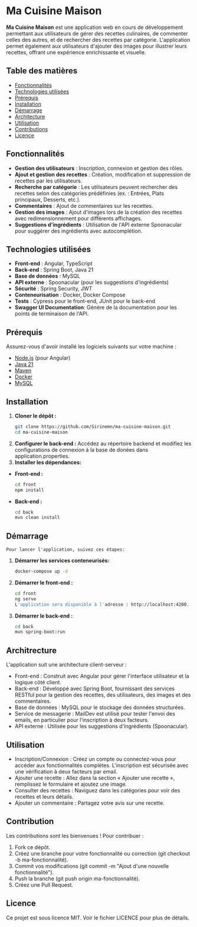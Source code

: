 # Ma Cuisine Maison

**Ma Cuisine Maison** est une application web en cours de développement permettant aux utilisateurs de gérer des recettes culinaires, de commenter celles des autres, et de rechercher des recettes par catégorie. L'application permet également aux utilisateurs d'ajouter des images pour illustrer leurs recettes, offrant une expérience enrichissante et visuelle.

## Table des matières

- [Fonctionnalités](#fonctionnalités)
- [Technologies utilisées](#technologies-utilisées)
- [Prérequis](#prérequis)
- [Installation](#installation)
- [Démarrage](#démarrage)
- [Architecture](#architecture)
- [Utilisation](#utilisation)
- [Contributions](#contributions)
- [Licence](#licence)

## Fonctionnalités

- **Gestion des utilisateurs** : Inscription, connexion et gestion des rôles.
- **Ajout et gestion des recettes** : Création, modification et suppression de recettes par les utilisateurs.
- **Recherche par catégorie** : Les utilisateurs peuvent rechercher des recettes selon des catégories prédéfinies (ex. : Entrées, Plats principaux, Desserts, etc.).
- **Commentaires** : Ajout de commentaires sur les recettes.
- **Gestion des images** : Ajout d'images lors de la création des recettes avec redimensionnement pour différents affichages.
- **Suggestions d'ingrédients** : Utilisation de l'API externe Spoonacular pour suggérer des ingrédients avec autocomplétion.

## Technologies utilisées

- **Front-end** : Angular, TypeScript
- **Back-end** : Spring Boot, Java 21
- **Base de données** : MySQL
- **API externe** : Spoonacular (pour les suggestions d'ingrédients)
- **Sécurité** : Spring Security, JWT
- **Conteneurisation** : Docker, Docker Compose
- **Tests** : Cypress pour le front-end, JUnit pour le back-end
- **Swagger UI Documentation**: Génère de la documentation pour les points de terminaison de l'API.

## Prérequis

Assurez-vous d'avoir installé les logiciels suivants sur votre machine :

- [Node.js](https://nodejs.org/) (pour Angular)
- [Java 21](https://www.oracle.com/java/technologies/javase-jdk21-downloads.html)
- [Maven](https://maven.apache.org/)
- [Docker](https://www.docker.com/)
- [MySQL](https://www.mysql.com/)

## Installation

1. **Cloner le dépôt :**
   ```bash
   git clone https://github.com/Sirinemn/ma-cuisine-maison.git
   cd ma-cuisine-maison
2. **Configurer le back-end :**
    Accédez au répertoire backend et modifiez les configurations de connexion à la base de donées dans application.properties.
3. **Installer les dépendances:**
 - **Front-end :**
    ```bash
    cd front
    npm install
 - **Back-end :**
    ```bash
    cd back
    mvn clean install

## Démarrage
    Pour lancer l'application, suivez ces étapes:
1. **Démarrer les services conteneurisés:**
    ```bash
    docker-compose up -d
2. **Démarrer le front-end :**
    ```bash
    cd front
    ng serve
   L'application sera disponible à l'adresse : http://localhost:4200.
3. **Démarrer le back-end :**
    ```bash
    cd back
    mvn spring-boot:run

## Architrecture
L'application suit une architecture client-serveur :

- Front-end : Construit avec Angular pour gérer l'interface utilisateur et la logique côté client.
- Back-end : Développé avec Spring Boot, fournissant des services RESTful pour la gestion des recettes, des utilisateurs, des images et des commentaires.
- Base de données : MySQL pour le stockage des données structurées.
- Service de messagerie : MailDev est utilisé pour tester l'envoi des emails, en particulier pour l'inscription à deux facteurs.
- API externe : Utilisée pour les suggestions d'ingrédients (Spoonacular).

## Utilisation
- Inscription/Connexion : Créez un compte ou connectez-vous pour accéder aux fonctionnalités complètes. L'inscription est sécurisée avec une vérification à deux facteurs par email.
- Ajouter une recette : Allez dans la section « Ajouter une recette », remplissez le formulaire et ajoutez une image.
- Consulter des recettes : Naviguez dans les catégories pour voir des recettes et leurs détails.
- Ajouter un commentaire : Partagez votre avis sur une recette.

## Contribution
Les contributions sont les bienvenues ! Pour contribuer :

1. Fork ce dépôt.
2. Créez une branche pour votre fonctionnalité ou correction (git checkout -b ma-fonctionnalité).
3. Commit vos modifications (git commit -m "Ajout d'une nouvelle fonctionnalité").
4. Push la branche (git push origin ma-fonctionnalité).
5. Créez une Pull Request.

## Licence

Ce projet est sous licence MIT. Voir le fichier LICENCE pour plus de détails.

